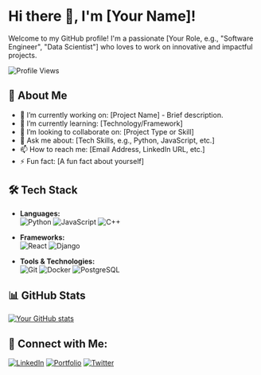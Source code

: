 # Hi there 👋, I'm [Your Name]!

Welcome to my GitHub profile! I'm a passionate [Your Role, e.g., "Software Engineer", "Data Scientist"] who loves to work on innovative and impactful projects.

![Profile Views](https://komarev.com/ghpvc/?username=your-github-username&style=flat-square)

## 🚀 About Me
- 🔭 I’m currently working on: [Project Name] - Brief description.
- 🌱 I’m currently learning: [Technology/Framework]
- 👯 I’m looking to collaborate on: [Project Type or Skill]
- 💬 Ask me about: [Tech Skills, e.g., Python, JavaScript, etc.]
- 📫 How to reach me: [Email Address, LinkedIn URL, etc.]
- ⚡ Fun fact: [A fun fact about yourself]

## 🛠️ Tech Stack
- **Languages:**  
  ![Python](https://img.shields.io/badge/-Python-333333?style=flat&logo=python)
  ![JavaScript](https://img.shields.io/badge/-JavaScript-333333?style=flat&logo=javascript)
  ![C++](https://img.shields.io/badge/-C++-333333?style=flat&logo=cplusplus)

- **Frameworks:**  
  ![React](https://img.shields.io/badge/-React-333333?style=flat&logo=react)
  ![Django](https://img.shields.io/badge/-Django-333333?style=flat&logo=django)

- **Tools & Technologies:**  
  ![Git](https://img.shields.io/badge/-Git-333333?style=flat&logo=git)
  ![Docker](https://img.shields.io/badge/-Docker-333333?style=flat&logo=docker)
  ![PostgreSQL](https://img.shields.io/badge/-PostgreSQL-333333?style=flat&logo=postgresql)

## 📊 GitHub Stats
[![Your GitHub stats](https://github-readme-stats.vercel.app/api?username=your-github-username&show_icons=true&theme=radical)](https://github.com/your-github-username)

## 🔗 Connect with Me:
[![LinkedIn](https://img.shields.io/badge/-LinkedIn-0077B5?style=flat&logo=linkedin)](https://www.linkedin.com/in/your-linkedin-profile)
[![Portfolio](https://img.shields.io/badge/-Portfolio-000000?style=flat&logo=web&logoColor=white)](https://your-portfolio-link.com)
[![Twitter](https://img.shields.io/badge/-Twitter-1DA1F2?style=flat&logo=twitter&logoColor=white)](https://twitter.com/your-twitter-handle)
